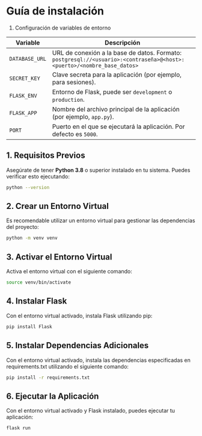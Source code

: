 # Guía de instalación

1. Configuración de variables de entorno

| Variable          | Descripción                                                                                   |
|-------------------|-----------------------------------------------------------------------------------------------|
| `DATABASE_URL`    | URL de conexión a la base de datos. Formato: `postgresql://<usuario>:<contraseña>@<host>:<puerto>/<nombre_base_datos>` |
| `SECRET_KEY`      | Clave secreta para la aplicación (por ejemplo, para sesiones).                             |
| `FLASK_ENV`       | Entorno de Flask, puede ser `development` o `production`.                                  |
| `FLASK_APP`       | Nombre del archivo principal de la aplicación (por ejemplo, `app.py`).                     |
| `PORT`       | Puerto en el que se ejecutará la aplicación. Por defecto es `5000`.

1\. Requisitos Previos
----------------------

Asegúrate de tener **Python 3.8** o superior instalado en tu sistema. Puedes verificar esto ejecutando:

```bash
python --version
```

2\. Crear un Entorno Virtual
----------------------------

Es recomendable utilizar un entorno virtual para gestionar las dependencias del proyecto:

```bash
python -m venv venv
```

3\. Activar el Entorno Virtual
------------------------------

Activa el entorno virtual con el siguiente comando:

```bash
source venv/bin/activate
```

4\. Instalar Flask
------------------

Con el entorno virtual activado, instala Flask utilizando pip:

```bash
pip install Flask
```

5\. Instalar Dependencias Adicionales
-------------------------------------

Con el entorno virtual activado, instala las dependencias especificadas en requirements.txt utilizando el siguiente comando:

```bash
pip install -r requirements.txt
```

6\. Ejecutar la Aplicación
--------------------------

Con el entorno virtual activado y Flask instalado, puedes ejecutar tu aplicación:

```bash
flask run
```
